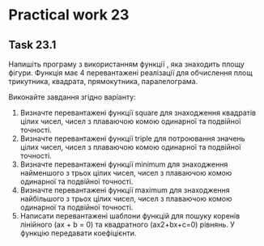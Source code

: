 # Practical work 23

## Task 23.1
Напишіть програму з використанням функції , яка знаходить площу фігури. Функція має 4 перевантажені реалізації для обчислення площ трикутника, квадрата, прямокутника, паралелограма.

Виконайте завдання згідно варіанту:
1.	Визначте перевантажені функції square для знаходження квадратів цілих чисел, чисел з плаваючою комою одинарної та подвійної точності.
2.	Визначте перевантажені функції triple для потроювання значень цілих чисел, чисел з плаваючою комою одинарної та подвійної точності.
3.	Визначте перевантажені функції minimum для знаходження найменшого з трьох цілих чисел, чисел з плаваючою комою одинарної та подвійної точності.
4.	Визначте перевантажені функції maximum для знаходження найбільшого з трьох цілих чисел, чисел з плаваючою комою одинарної та подвійної точності.
5.	Написати перевантажені шаблони функцій для пошуку коренів лінійного (ax + b = 0) та квадратного (ax2+bx+c=0)  рівнянь. У функцію передавати коефіцієнти.

